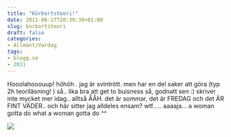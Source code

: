 ```yaml
---
title: "Körkortsteori!"
date: 2011-06-17T20:39:39+01:00
slug: korkortsteori
draft: false
categories:
- Allmänt/Vardag
tags:
- blogg.se
- 2011
---
```

Hooolahooouup! höhöh . jag är svintrött. men har en del saker att göra (typ 2h teoriläsning! ) så.. lika bra att get to buisness så, godnatt sen :) skriver inte mycket mer idag.. alltså ÅÅH. det är sommar, det är FREDAG och det ÄR FINT VÄDER.. och här sitter jag alldeles ensam? wtf..... aaaaja... a woman gotta do what a woman gotta do ^^  
  
![](/assets/images/blogg.se/dsc05948_153292072.jpg)